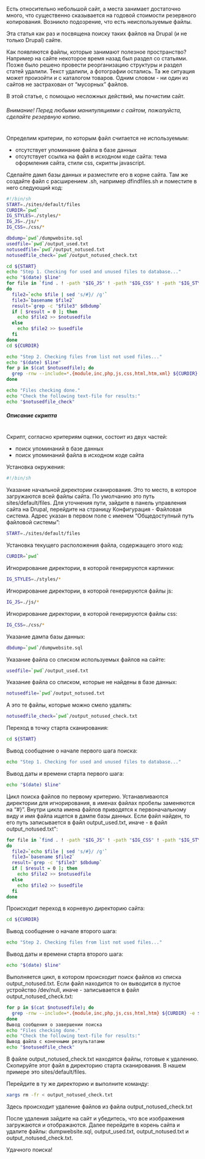 Есть относительно небольшой сайт, а места занимает достаточно много, что существенно сказывается на годовой стоимости резервного копирования. Возникло подозрение, что есть неиспользуемые файлы.

Эта статья как раз и посвящена поиску таких файлов на Drupal (и не только Drupal) сайте.

Как появляются файлы, которые занимают полезное пространство?
Например на сайте некоторое время назад был раздел со статьями. Позже было решено провести реорганизацию структуры и раздел статей удалили. Текст удалили, а фотографии остались. Та же ситуация может произойти и с каталогом товаров.
Одним словом - ни один из сайтов не застрахован от “мусорных” файлов.

В этой статье, с помощью несложных действий, мы почистим сайт.

###### Внимание! Перед любыми манипуляциями с сайтом, пожалуйста, сделайте резервную копию.
#
Определим критерии, по которым файл считается не используемым:

* отсутствует упоминание файла в базе данных
* отсутствует ссылка на файл в исходном коде сайта: тема оформления сайта, стили css, скрипты javascript.

Сделайте дамп базы данных и разместите его в корне сайта.
Там же создайте файл с расширением .sh, например dfindfiles.sh и поместите в него следующий код:
```sh
#!/bin/sh
START=./sites/default/files
CURDIR=`pwd`
IG_STYLES=./styles/*
IG_JS=./js/*
IG_CSS=./css/*

dbdump=`pwd`/dumpwebsite.sql
usedfile=`pwd`/output_used.txt
notusedfile=`pwd`/output_notused.txt
notusedfile_check=`pwd`/output_notused_check.txt

cd ${START}
echo "Step 1. Checking for used and unused files to database..."
echo "$(date) $line"
for file in `find . ! -path "$IG_JS" ! -path "$IG_CSS" ! -path "$IG_STYLES" -type f -print | cut -c 3- | sed 's/ /#}/g'`
do
  file2=`echo $file | sed 's/#}/ /g'`
  file3=`basename $file2`
  result=`grep -c "$file3" $dbdump`
  if [ $result = 0 ]; then
    echo $file2 >> $notusedfile
  else
    echo $file2 >> $usedfile
  fi
done
cd ${CURDIR}

echo "Step 2. Checking files from list not used files..."
echo "$(date) $line"
for p in $(cat $notusedfile); do
  grep -rnw --include=*.{module,inc,php,js,css,html,htm,xml} ${CURDIR} -e $p  > /dev/null || echo $p >> $notusedfile_check;
done

echo "Files checking done."
echo "Check the following text-file for results:"
echo "$notusedfile_check"
```

##### Описание скрипта
#
Скрипт, согласно критериям оценки, состоит из двух частей:

* поиск упоминаний в базе данных
* поиск упоминаний файла в исходном коде сайта

Установка окружения:
```sh
#!/bin/sh
```
Указание начальной директории сканирования. Это то место, в которое загружаются всей файлы сайта. По умолчанию это путь sites/default/files. Для уточнения пути, зайдите в панель управления сайта на Drupal, перейдите на страницу Конфигурация - Файловая система. Адрес указан в первом поле с именем “Общедоступный путь файловой системы”:
```sh
START=./sites/default/files
```
Установка текущего расположения файла, содержащего этого код:
```sh
CURDIR=`pwd`
```
Игнорирование директории, в которой генерируются картинки:
```sh
IG_STYLES=./styles/*
```
Игнорирование директории, в которой генерируются файлы js:
```sh
IG_JS=./js/*
```
Игнорирование директории, в которой генерируются файлы css:
```sh
IG_CSS=./css/*
```
Указание дампа базы данных:
```sh
dbdump=`pwd`/dumpwebsite.sql
```
Указание файла со списком используемых файлов на сайте:
```sh
usedfile=`pwd`/output_used.txt
```
Указание файла со списком, которые не найдены в базе данных:
```sh
notusedfile=`pwd`/output_notused.txt
```
А это те файлы, которые можно смело удалять:
```sh
notusedfile_check=`pwd`/output_notused_check.txt
```
Переход в точку старта сканирования:
```sh
cd ${START}
```
Вывод сообщение о начале первого шага поиска:
```sh
echo "Step 1. Checking for used and unused files to database..."
```
Вывод даты и времени старта первого шага:
```sh
echo "$(date) $line"
```
Цикл поиска файлов по первому критерию. Устанавливаются директории для игнорирования, в именах файлах пробелы заменяются на “#}”.
Внутри цикла имена файлов приводятся к первоначальному виду и имя файла ищется в дампе базы данных. Если файл найден, то его путь записывается в файл output_used.txt, иначе - в файл output_notused.txt":
```sh
for file in `find . ! -path "$IG_JS" ! -path "$IG_CSS" ! -path "$IG_STYLES" -type f -print | cut -c 3- | sed 's/ /#}/g'`
do
  file2=`echo $file | sed 's/#}/ /g'`
  file3=`basename $file2`
  result=`grep -c "$file3" $dbdump`
  if [ $result = 0 ]; then
    echo $file2 >> $notusedfile
  else
    echo $file2 >> $usedfile
  fi
done
```
Происходит переход в корневую директорию сайта:
```sh
cd ${CURDIR}
```
Вывод сообщение о начале второго шага:
```sh
echo "Step 2. Checking files from list not used files..."
```
Вывод даты и времени старта второго шага:
```sh
echo "$(date) $line"
```
Выполняется цикл, в котором происходит поиск файлов из списка output_notused.txt. Если файл находится то он выводится в пустое устройство /dev/null, иначе - записывается в файл output_notused_check.txt:
```sh
for p in $(cat $notusedfile); do
  grep -rnw --include=*.{module,inc,php,js,css,html,htm} ${CURDIR} -e $p  > /dev/null || echo $p >> $notusedfile_check;
done
Вывод сообщения о завершении поиска
echo "Files checking done."
echo "Check the following text-file for results:"
Вывод файла с конечными результатами
echo "$notusedfile_check"
```
В файле output_notused_check.txt находятся файлы, готовые к удалению.
Скопируйте этот файл в директорию старта сканирования. В нашем примере это sites/default/files.

Перейдите в ту же директорию и выполните команду:
```sh
xargs rm -fr < output_notused_check.txt
```
Здесь происходит удаление файлов из файла output_notused_check.txt

После удаления зайдите на сайт и убедитесь, что все изображения загружаются и отображаются.
Далее перейдите в корень сайта и удалите файлы: dumpwebsite.sql, output_used.txt, output_notused.txt и output_notused_check.txt.

Удачного поиска!
